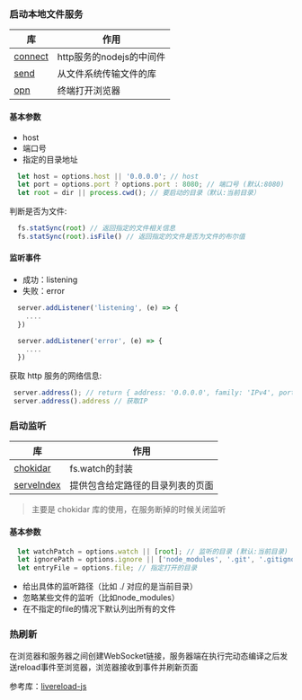 ### 启动本地文件服务

| 库 | 作用 |
| --- | --- |
| [connect]() | http服务的nodejs的中间件 |
| [send]() | 从文件系统传输文件的库 |
| [opn]() | 终端打开浏览器 |

#### 基本参数

- host
- 端口号
- 指定的目录地址

```js
  let host = options.host || '0.0.0.0'; // host
  let port = options.port ? options.port : 8080; // 端口号 (默认:8080)
  let root = dir || process.cwd(); // 要启动的目录（默认:当前目录）
```

判断是否为文件:
```js
  fs.statSync(root) // 返回指定的文件相关信息
  fs.statSync(root).isFile() // 返回指定的文件是否为文件的布尔值
```


#### 监听事件

- 成功：listening
- 失败：error

```js
  server.addListener('listening', (e) => {
    ....
  })

  server.addListener('error', (e) => {
    ....
  })
```

获取 http 服务的网络信息:
```js
 server.address(); // return { address: '0.0.0.0', family: 'IPv4', port: 59522 }
 server.address().address // 获取IP
```

### 启动监听

| 库 | 作用 |
| --- | --- |
| [chokidar]() | fs.watch的封装 |
| [serveIndex]() | 提供包含给定路径的目录列表的页面 |

> 主要是 chokidar 库的使用，在服务断掉的时候关闭监听

#### 基本参数

```js
  let watchPatch = options.watch || [root]; // 监听的目录 (默认:当前目录)
  let ignorePath = options.ignore || ['node_modules', '.git', '.gitignore', 'package.json']; // 忽略的目录（默认:'node_modules', '.git', '.gitignore', 'package.json'
  let entryFile = options.file; // 指定打开的目录
```

- 给出具体的监听路径（比如 ./ 对应的是当前目录）
- 忽略某些文件的监听（比如node_modules）
- 在不指定的file的情况下默认列出所有的文件

### 热刷新

在浏览器和服务器之间创建WebSocket链接，服务器端在执行完动态编译之后发送reload事件至浏览器，浏览器接收到事件并刷新页面

参考库：[livereload-js]()
